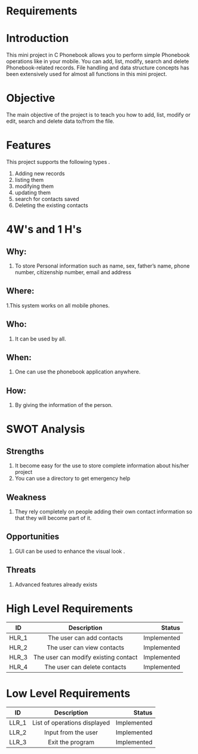 # Requirements

# Introduction
This mini project in C Phonebook allows you to perform simple Phonebook operations like in your mobile. You can add, list, modify, search and delete Phonebook-related records. File handling and data structure concepts has been extensively used for almost all functions in this mini project.

# Objective
The main objective of the project is to teach you how to add, list, modify or edit, search and delete data to/from the file.

# Features
This project supports the following types .

1. Adding new records
2. listing them
3.  modifying them
4. updating them
5. search for contacts saved
6. Deleting the existing contacts

# 4W's and 1 H's
## Why:
1.  To store Personal information such as name, sex, father’s name, phone number, citizenship number, email and address

## Where:
1.This system works on all mobile phones.

## Who:
1. It can be used by all.

## When:
1. One can use the phonebook application anywhere.

## How:
1. By giving the information of the person.

# SWOT Analysis

## Strengths
1. It become easy for the use to store complete information about his/her project
2. You can use a directory to get emergency help

## Weakness
1.  They rely completely on people adding their own contact information so that they will become part of it.

## Opportunities
1.  GUI can be used to enhance the visual look .

## Threats
1. Advanced features already exists

# High Level Requirements
| ID   |      Description     |  Status |
|----------|:-------------:|------:|
| HLR_1 |  The user can add contacts | Implemented  |
| HLR_2 |    The user can view contacts  | Implemented  |
| HLR_3 |    The user can modify existing contact  | Implemented  |
| HLR_4 |    The user can delete contacts  | Implemented  |

# Low Level Requirements
| ID   |      Description     |  Status |
|----------|:-------------:|------:|
| LLR_1 |  List of operations displayed | Implemented  |
| LLR_2 |  Input from the user  | Implemented  |
| LLR_3 |  Exit the program  | Implemented  |

